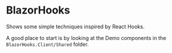 # BlazorHooks

Shows some simple techniques inspired by React Hooks.

A good place to start is by looking at the Demo components in the `BlazorHooks.Client/Shared` folder.

